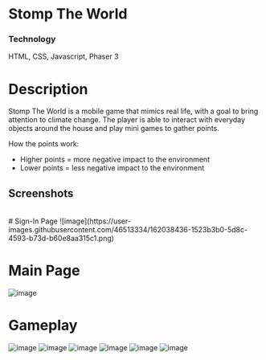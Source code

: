 # Stomp The World

<h3> Technology </h3>
HTML, CSS, Javascript, Phaser 3

<br>

# Description
Stomp The World is a mobile game that mimics real life, with a goal to bring attention to climate change. The player is able to interact with everyday objects around the house and play mini games to gather points.

How the points work:
- Higher points = more negative impact to the environment
- Lower points = less negative impact to the environment

<h2> Screenshots </h2> <br>
# Sign-In Page 
![image](https://user-images.githubusercontent.com/46513334/162038436-1523b3b0-5d8c-4593-b73d-b60e8aa315c1.png)

# Main Page
![image](https://user-images.githubusercontent.com/46513334/162038600-a195a3cf-f4ec-403d-8b9e-5d1180c12602.png)

# Gameplay
![image](https://user-images.githubusercontent.com/46513334/162038747-276ce315-82f0-44c3-8468-dfdaf9ab490e.png)
![image](https://user-images.githubusercontent.com/46513334/162038836-2f752d32-8942-42c1-83d0-f3899746817d.png)
![image](https://user-images.githubusercontent.com/46513334/162039473-5d12bcf0-3e22-4004-8eab-80aadfed04f8.png)
![image](https://user-images.githubusercontent.com/46513334/162038959-3b2f16f0-92e5-4b32-b1ea-3fc499b162fd.png)
![image](https://user-images.githubusercontent.com/46513334/162039525-643a2a34-180f-40a4-8019-371271eb23dc.png)
![image](https://user-images.githubusercontent.com/46513334/162038980-78cd99b2-9a41-4247-a730-b3091ff4d345.png)
